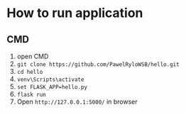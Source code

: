 # How to run application
## CMD
1. open CMD
2. ```git clone https://github.com/PawelRyloWSB/hello.git```
3. ```cd hello```
4. ```venv\Scripts\activate```
5. ```set FLASK_APP=hello.py```
6. ```flask run```
7. Open ```http://127.0.0.1:5000/``` in browser
